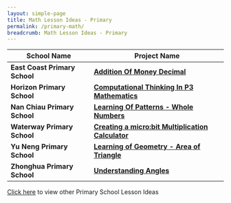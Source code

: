 ```yaml
---
layout: simple-page
title: Math Lesson Ideas - Primary
permalink: /primary-math/
breadcrumb: Math Lesson Ideas - Primary
---
```


| School Name | Project Name |
|--|--|
| **East Coast Primary School** | **[Addition Of Money Decimal](/east-coast-primary-addition-of-money-decimal/)** |
| **Horizon Primary School** | **[Computational Thinking In P3 Mathematics](/horizon-primary-computational-thinking-in-p3-mathematics/)** |
| **Nan Chiau Primary School** | **[Learning Of Patterns - Whole Numbers](/nan-chiau-primary-learning-of-patterns-whole-numbers/)** |
| **Waterway Primary School** | **[Creating a micro:bit Multiplication Calculator](/waterway-primary-creating-a-microbit-multiplication-calculator/)** |
| **Yu Neng Primary School** | **[Learning of Geometry - Area of Triangle](/yu-neng-primary-learning-of-geometry-area-of-triangle/)** |
| **Zhonghua Primary School** | **[Understanding Angles](/zhonghua-primary-understanding-angles/)** |

[Click here](/in-schools/digital-maker/lesson-ideas-primary/) to view other Primary School Lesson Ideas
